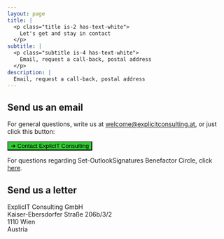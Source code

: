 ```yaml
---
layout: page
title: |
  <p class="title is-2 has-text-white">
    Let's get and stay in contact
  </p>
subtitle: |
  <p class="subtitle is-4 has-text-white">
    Email, request a call-back, postal address
  </p>
description: |
  Email, request a call-back, postal address
---
```


<div style="min-height: 100vh;">
  <h2>Send us an email</h2>
  <p>For general questions, write us at <a href="mailto:welcome@explicitconsulting.at">welcome@explicitconsulting.at</a>, or just click this button:</p>
  
  <p><a href="mailto:welcome@explicitconsulting.at"><button class="button mtrcs-external-link is-link is-normal is-hover has-text-black has-text-weight-bold" style="background-color: limegreen">➔ Contact ExplicIT Consulting</button></a></p>

  <p>For questions regarding Set-OutlookSignatures Benefactor Circle, click <a href="/open-source/set-outlooksignatures">here</a>.</p>

  <h2>Send us a letter</h2>
  <p>ExplicIT Consulting GmbH<br>Kaiser-Ebersdorfer Straße 206b/3/2<br>1110 Wien<br>Austria</p>
</div>
